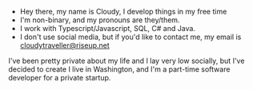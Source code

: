 - Hey there, my name is Cloudy, I develop things in my free time
- I'm non-binary, and my pronouns are they/them.
- I work with Typescript/Javascript, SQL, C# and Java.
- I don't use social media, but if you'd like to contact me, my email is cloudytraveller@riseup.net

I've been pretty private about my life and I lay very low socially, but I've decided to create 
I live in Washington, and I'm a part-time software developer for a private startup. 

<!---
cloudytraveller/cloudytraveller is a ✨ special ✨ repository because its `README.md` (this file) appears on your GitHub profile.
You can click the Preview link to take a look at your changes.
--->
